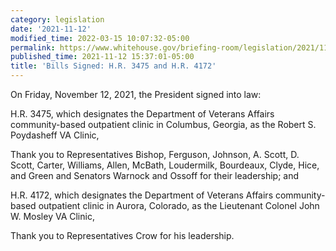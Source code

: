 ```yaml
---
category: legislation
date: '2021-11-12'
modified_time: 2022-03-15 10:07:32-05:00
permalink: https://www.whitehouse.gov/briefing-room/legislation/2021/11/12/bills-signed-h-r-3475-and-h-r-4172/
published_time: 2021-11-12 15:37:01-05:00
title: 'Bills Signed: H.R. 3475 and H.R. 4172'
---
```

 
On Friday, November 12, 2021, the President signed into law:

H.R. 3475, which designates the Department of Veterans Affairs
community-based outpatient clinic in Columbus, Georgia, as the Robert S.
Poydasheff VA Clinic,

Thank you to Representatives Bishop, Ferguson, Johnson, A. Scott, D.
Scott, Carter, Williams, Allen, McBath, Loudermilk, Bourdeaux, Clyde,
Hice, and Green and Senators Warnock and Ossoff for their leadership;
and

H.R. 4172, which designates the Department of Veterans Affairs
community-based outpatient clinic in Aurora, Colorado, as the Lieutenant
Colonel John W. Mosley VA Clinic,

Thank you to Representatives Crow for his leadership.  
